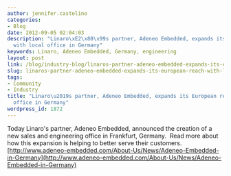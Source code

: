 ```yaml
---
author: jennifer.castelino
categories:
- Blog
date: 2012-09-05 02:04:03
description: "Linaro\xE2\x80\x99s partner, Adeneo Embedded, expands its European reach
  with local office in Germany"
keywords: Linaro, Adeneo Embedded, Germany, engineering
layout: post
link: /blog/industry-blog/linaros-partner-adeneo-embedded-expands-its-european-reach-with-local-office-in-germany/
slug: linaros-partner-adeneo-embedded-expands-its-european-reach-with-local-office-in-germany
tags:
- Community
- Industry
title: "Linaro\u2019s partner, Adeneo Embedded, expands its European reach with local
  office in Germany"
wordpress_id: 1872
---
```


Today Linaro's partner, Adeneo Embedded, announced the creation of a new sales and engineering office in Frankfurt, Germany.  Read more about how this expansion is helping to better serve their customers.  [http://www.adeneo-embedded.com/About-Us/News/Adeneo-Embedded-in-Germany](http://www.adeneo-embedded.com/About-Us/News/Adeneo-Embedded-in-Germany)
